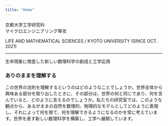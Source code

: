 ```yaml
---
title: "Home"
---
```


京都大学工学研究科  
マイクロエンジニアリング専攻  

LIFE AND MATHEMATICAL SCIENCES /
KYOTO UNIVERSITY (SINCE OCT. 2021)

---
生命現象に根差した新しい数理科学の創成と工学応用

### ありのままを理解する
この世界の法則を理解するというのはどのようなことでしょうか。世界全体から興味ある部分を取り出したときに、その部分は、世界の何と同じであり、何を含んでいると、どのように言えるのでしょうか。私たちの研究室では、このような観点から、あるがままの自然を数理的、物理的なモデルとしてどのように表現し、それによって何を捨て、何を理解できるようになるのかを常に考えています。世界を表す新しい数理科学を構築し、工学へ展開しています。
